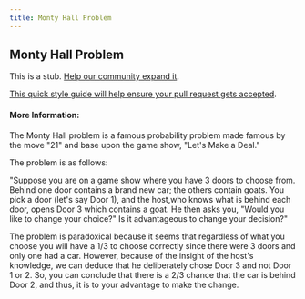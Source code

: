 ```yaml
---
title: Monty Hall Problem
---
```


## Monty Hall Problem

This is a stub. [Help our community expand it](https://github.com/freeCodeCamp/guide-articles/tree/master/articles/Logic/Monty-Hall-Problem/index.md).

[This quick style guide will help ensure your pull request gets accepted](https://github.com/freeCodeCamp/guide-articles/blob/master/README.md).

<!-- The article goes here, in GitHub-flavored Markdown. Feel free to add YouTube videos, images, and CodePen/JSBin embeds  -->

#### More Information:
<!-- Please add any articles you think might be helpful to read before writing the article -->

The Monty Hall problem is a famous probability problem made famous by the move "21" and base upon the game show, "Let's Make a Deal."

The problem is as follows:

"Suppose you are on a game show where you have 3 doors to choose from. Behind one door contains a brand new car; the others contain goats. You pick a door (let's say Door 1), and the host,who knows what is behind each door, opens Door 3 which contains a goat. He then asks you, "Would you like to change your choice?" Is it advantageous to change your decision?"

The problem is paradoxical because it seems that regardless of what you choose you will have a 1/3 to choose correctly since there were 3 doors and only one had a car. However, because of the insight of the host's knowledge,  we can deduce that he deliberately chose Door 3 and not Door 1 or 2. So, you can conclude that there is a 2/3 chance that the car is behind Door 2, and thus, it is to your advantage to make the change.
